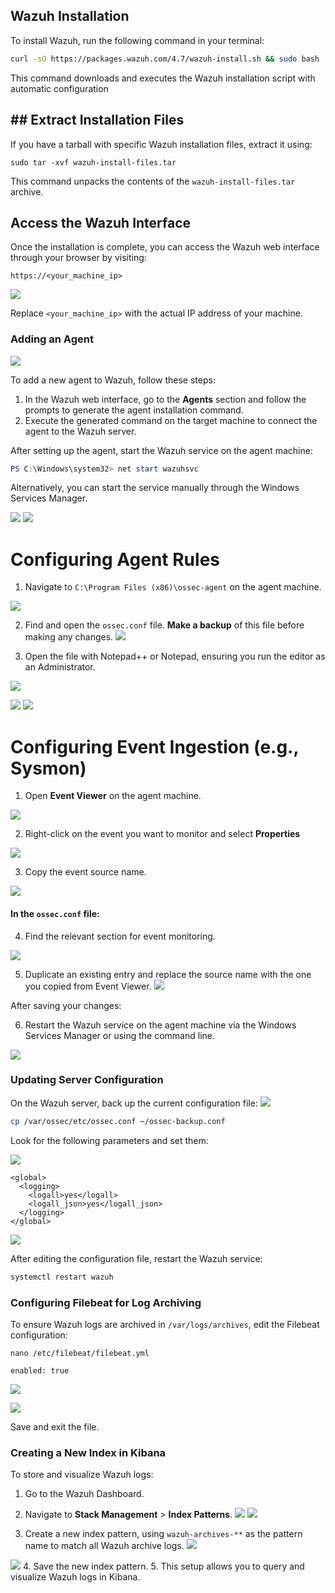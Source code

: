 
## Wazuh Installation
To install Wazuh, run the following command in your terminal:

````bash
curl -sO https://packages.wazuh.com/4.7/wazuh-install.sh && sudo bash ./wazuh-install.sh -a
`````

This command downloads and executes the Wazuh installation script with automatic configuration

## ## Extract Installation Files

If you have a tarball with specific Wazuh installation files, extract it using:

````shell
sudo tar -xvf wazuh-install-files.tar
`````


This command unpacks the contents of the `wazuh-install-files.tar` archive.

## Access the Wazuh Interface

Once the installation is complete, you can access the Wazuh web interface through your browser by visiting:

````
https://<your_machine_ip>
`````



![](../../../../../Cybersecurity/Imagens/Pasted%20image%2020240613224712.png)

Replace `<your_machine_ip>` with the actual IP address of your machine.
### Adding an Agent

![](Pasted%20image%2020240613225027.png)

To add a new agent to Wazuh, follow these steps:

1. In the Wazuh web interface, go to the **Agents** section and follow the prompts to generate the agent installation command.
2. Execute the generated command on the target machine to connect the agent to the Wazuh server.

After setting up the agent, start the Wazuh service on the agent machine:

````Powershell
PS C:\Windows\system32> net start wazuhsvc
`````


Alternatively, you can start the service manually through the Windows Services Manager.

![](Pasted%20image%2020240613225447.png)
![](Pasted%20image%2020240613225529.png)


# Configuring Agent Rules

1. Navigate to `C:\Program Files (x86)\ossec-agent` on the agent machine.

![](Pasted%20image%2020240613225622.png)

2. Find and open the `ossec.conf` file. **Make a backup** of this file before making any changes.
![](Pasted%20image%2020240613225725.png)

3. Open the file with Notepad++ or Notepad, ensuring you run the editor as an Administrator.

![](Pasted%20image%2020240613233433.png)

![](Pasted%20image%2020240613234123.png)
![](Pasted%20image%2020240613234157.png)
# Configuring Event Ingestion (e.g., Sysmon)

1. Open **Event Viewer** on the agent machine.

![](Pasted%20image%2020240613233031.png)


2. Right-click on the event you want to monitor and select **Properties**

![](Pasted%20image%2020240613233205.png)

3. Copy the event source name.

![](Pasted%20image%2020240613233310.png)

#### In the `ossec.conf` file:

4. Find the relevant section for event monitoring.

![](Pasted%20image%2020240613233821.png)

5. Duplicate an existing entry and replace the source name with the one you copied from Event Viewer.
![](Pasted%20image%2020240613233927.png)

After saving your changes:

6. Restart the Wazuh service on the agent machine via the Windows Services Manager or using the command line.

![](Pasted%20image%2020240614222820.png)

### Updating Server Configuration

On the Wazuh server, back up the current configuration file:
![](Pasted%20image%2020240613234456.png)

````sh
cp /var/ossec/etc/ossec.conf ~/ossec-backup.conf
`````

Look for the following parameters and set them:

![](Pasted%20image%2020240613234624.png)
````
<global>
  <logging>
    <logall>yes</logall>
    <logall_json>yes</logall_json>
  </logging>
</global>
`````


![](Pasted%20image%2020240613235020.png)

After editing the configuration file, restart the Wazuh service:

````bash
systemctl restart wazuh
`````


### Configuring Filebeat for Log Archiving

To ensure Wazuh logs are archived in `/var/logs/archives`, edit the Filebeat configuration:

````shell
nano /etc/filebeat/filebeat.yml
`````

````
enabled: true
`````

![](Pasted%20image%2020240613234937.png)


![](Pasted%20image%2020240613235038.png)

Save and exit the file.

### Creating a New Index in Kibana

To store and visualize Wazuh logs:

1. Go to the Wazuh Dashboard.

2. Navigate to **Stack Management** > **Index Patterns**.
![](Pasted%20image%2020240613235323.png)
![](Pasted%20image%2020240613235341.png)

3. Create a new index pattern, using `wazuh-archives-**` as the pattern name to match all Wazuh archive logs.
![](Pasted%20image%2020240613235402.png)

![](Pasted%20image%2020240613235421.png)
4. Save the new index pattern.
5. 
This setup allows you to query and visualize Wazuh logs in Kibana.
